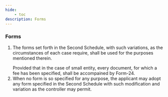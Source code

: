 ```yaml
---
hide:
    - toc
description: Forms
---
```


### Forms

1. The forms set forth in the Second Schedule, with such variations, as the circumstances of each case require, shall be used for the purposes mentioned therein. </p> Provided that in the case of small entity, every document, for which a fee has been specified, shall be accompained by Form-24.
2. When no form is so specified for any purpose, the applicant may adopt any form specified in the Second Schedule with such modification and variation as the controller may permit.
